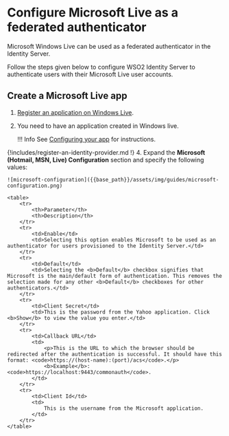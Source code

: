 # Configure Microsoft Live as a federated authenticator

Microsoft Windows Live can be used as a federated authenticator in the
Identity Server.

Follow the steps given below to configure WSO2 Identity Server to
authenticate users with their Microsoft Live user accounts.

## Create a Microsoft Live app

1.  [Register an application on Windows Live](https://msdn.microsoft.com/en-us/library/hh826541.aspx).
2.  You need to have an application created in Windows live.

    !!! Info
        See [Configuring your app](https://msdn.microsoft.com/en-us/library/hh826541.aspx) for instructions.

{!includes/register-an-identity-provider.md !}
4.  Expand the **Microsoft (Hotmail, MSN, Live) Configuration** section and specify the following values:  
   
    ![microsoft-configuration]({{base_path}}/assets/img/guides/microsoft-configuration.png)
    
    <table>
        <tr>
            <th>Parameter</th>
            <th>Description</th>
        </tr>
        <tr>
            <td>Enable</td>
            <td>Selecting this option enables Microsoft to be used as an authenticator for users provisioned to the Identity Server.</td>
        </tr>
        <tr>
            <td>Default</td>
            <td>Selecting the <b>Default</b> checkbox signifies that Microsoft is the main/default form of authentication. This removes the selection made for any other <b>Default</b> checkboxes for other authenticators.</td>
        </tr>
        <tr>
            <td>Client Secret</td>
            <td>This is the password from the Yahoo application. Click <b>Show</b> to view the value you enter.</td>
        </tr>
        <tr>
            <td>Callback URL</td>
            <td>
                <p>This is the URL to which the browser should be redirected after the authentication is successful. It should have this format: <code>https://(host-name):(port)/acs</code>.</p>
                <b>Example</b>: <code>https://localhost:9443/commonauth</code>.
            </td>
        </tr>
        <tr>
            <td>Client Id</td>
            <td>
                This is the username from the Microsoft application.
            </td>
        </tr>
    </table>

